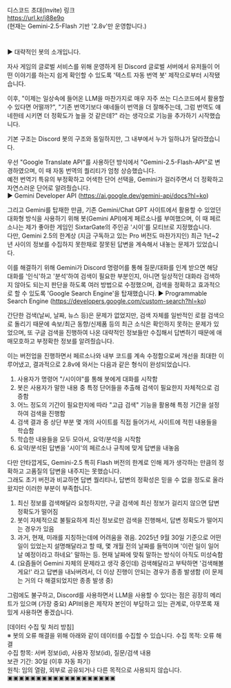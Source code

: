 디스코드 초대(Invite) 링크  
https://url.kr/j88e9o  
(현재는 Gemini-2.5-Flash 기반 '2.8v'만 운영합니다.)
　  
　  
　  
▶ 대략적인 봇의 소개입니다.  

자사 게임의 글로벌 서비스를 위해 운영하게 된 Discord 글로벌 서버에서 유저들이 어떤 이야기를 하는지 쉽게 확인할 수 있도록 '텍스트 자동 번역 봇' 제작으로부터 시작됐습니다.  

이후, "이제는 일상속에 들어온 LLM을 마찬가지로 매우 자주 쓰는 디스코드에서 활용할 수 있다면 어떨까?", "기존 번역기보다 얘네들이 번역을 더 잘해주는데, 그럼 번역도 얘네한테 시키면 더 정확도가 높을 것 같은데?" 라는 생각으로 기능을 추가하기 시작했습니다.  

기본 구조는 Discord 봇의 구조와 동일하지만, 그 내부에서 누가 일하냐가 달라졌습니다.  

우선 "Google Translate API"를 사용하던 방식에서 "Gemini-2.5-Flash-API"로 변경하였으며, 이 때 자동 번역의 퀄리티가 엄청 상승했습니다.  
예전 번역기 특유의 부정확하고 어색한 단어 선택을, Gemini가 걸러주면서 더 정확하고 자연스러운 단어로 알려줬습니다.  
▶ Gemini Developer API (https://ai.google.dev/gemini-api/docs?hl=ko)

그리고 Gemini를 탑재한 만큼, 기존 Gemini/Chat GPT 사이트에서 활용할 수 있었던 대화형 방식을 사용하기 위해 봇(Gemini API)에게 페르소나를 부여했으며, 이 때 페르소나는 제가 좋아한 게임인 SixtarGate의 주인공 '시이'를 모티브로 지정했습니다.  
다만, Gemini 2.5의 한계상 (지금 구독하고 있는 Pro 버전도 마찬가지인) 최근 1년~2년 사이의 정보를 수집하지 못한채로 잘못된 답변을 계속해서 내놓는 문제가 있었습니다.  

이를 해결하기 위해 Gemini가 Discord 명령어를 통해 질문/대화를 인계 받으면 해당 대화를 '인식'하고 '분석'하여 검색이 필요한 부분인지, 아니면 일상적인 대화라 검색하지 않아도 되는지 판단을 하도록 여러 방법으로 수정했으며, 검색을 정확하고 효과적으로 할 수 있도록 'Google Search Engine'을 탑재했습니다.
▶ Programmable Search Engine (https://developers.google.com/custom-search?hl=ko)  

간단한 검색(날씨, 날짜, 뉴스 등)은 문제가 없었지만, 검색 자체를 일반적인 로컬 검색으로 돌리기 때문에 속보/최근 동향/신제품 등의 최근 소식은 확인하지 못하는 문제가 있었으며, 또 구글 검색을 진행하여 나온 대략적인 정보들만 수집해서 답변하기 때문에 애매모호하고 부정확한 정보를 알려줬습니다.  

이는 버전업을 진행하면서 페르소나와 내부 코드를 계속 수정함으로써 개선을 최대한 이루어냈고, 결과적으로 2.8v에 와서는 다음과 같은 형식이 완성되었습니다.  
1. 사용자가 명령어 "/시이야"를 통해 봇에게 대화를 시작함
2. 봇은 사용자가 말한 내용 중 특정 단어들을 추출해 검색이 필요한지 자체적으로 검증함
3. 어느 정도의 기간이 필요한지에 따라 "고급 검색" 기능을 활용해 특정 기간을 설정하여 검색을 진행함
4. 검색 결과 중 상단 부분 몇 개의 사이트를 직접 들어가서, 사이트에 적힌 내용들을 학습함
5. 학습한 내용들을 모두 모아서, 요약/분석을 시작함
6. 요약/분석된 답변을 '시이'의 페르소나 규칙에 맞게 답변을 내놓음

다만 안타깝게도, Gemini-2.5 특히 Flash 버전의 한계로 인해 제가 생각하는 만큼의 정확하고 고품질의 답변을 내주지는 못했습니다.  
그래도 초기 버전과 비교하면 답변 퀄리티나, 답변의 정확성은 믿을 수 없을 정도로 올라왔지만 이러한 부분이 부족합니다.  
1. 최신 정보를 검색해달라 요청하지만, 구글 검색에 최신 정보가 걸리지 않으면 답변 정확도가 떨어짐
2. 봇이 자체적으로 불필요하게 최신 정보로만 검색을 진행해서, 답변 정확도가 떨어지는 경우가 있음
3. 과거, 현재, 미래를 지칭하는데에 어려움을 겪음. 2025년 9월 30일 기준으로 어떤 일이 있었는지 설명해달라고 할 때, 몇 개월 전의 날짜를 들먹이며 '이런 일이 일어날 예정이라고 하네요' 말하는 등. 현재 날짜에 맞춰 말하는 방식이 아직도 미성숙함
4. (요즘들어 Gemini 자체의 문제라고 생각 중인데) 검색해달라고 부탁하면 '검색해볼게요!' 라고 답변을 내놔버려서, 더 이상 진행이 안되는 경우가 종종 발생함 (이 문제는 거의 다 해결되었지만 종종 발생 중)

그럼에도 불구하고, Discord를 사용하면서 LLM을 사용할 수 있다는 점은 굉장히 메리트가 있으며 (가장 중요) API비용은 제작자 본인이 부담하고 있는 관계로, 아무쪼록 재밌게 사용하면 좋겠습니다.

[데이터 수집 및 처리 방침]  
※ 봇의 오류 해결을 위해 아래와 같이 데이터를 수집할 수 있습니다.
수집 목적: 오류 해결  
수집 항목: 서버 정보(id), 사용자 정보(id), 질문/검색 내용  
보관 기간: 30일 (이후 자동 파기)  
원칙: 임의 열람, 외부로 공유되거나 다른 목적으로 사용되지 않습니다.  
▣▣▣▣▣▣▣▣▣▣▣▣▣▣▣▣▣▣▣  


